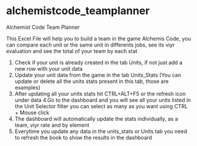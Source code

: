 # alchemistcode_teamplanner

Alchemist Code Team Planner

This Excel File will help you to build a team in the game Alchemis Code, you can compare each unit or the same unit in differents jobs, see its viyr evaluation and see the total of your team by each stat 

1. Check if your unit is already created in the tab Units, if not just add a new row with your unit data
2. Update your unit data from the game in the tab Units_Stats (You can update or delete all the units stats present in this tab, those are examples)
3. After updating all your units stats hit CTRL+ALT+F5 or the refresh icon under data
4.Go to the dashboard and you will see all your units listed in the Unit Selector filter you can select as many as you want using CTRL + Mouse click
5. The dashboard will automatically update the stats individually, as a team, viyr rate and by element
6. Everytime you update any data in the units_stats or Units tab you need to refresh the book to show the results in the dashboard

